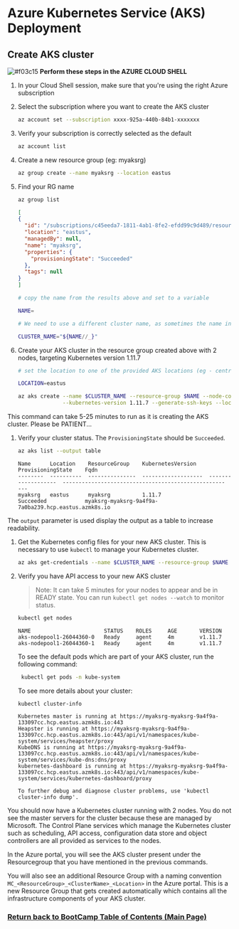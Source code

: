 # Azure Kubernetes Service (AKS) Deployment

## Create AKS cluster

![#f03c15](https://placehold.it/15/f03c15/000000?text=+) **Perform these steps in the AZURE CLOUD SHELL**

1. In your Cloud Shell session, make sure that you're using the right Azure subscription

1. Select the subscription where you want to create the AKS cluster

   ```bash
   az account set --subscription xxxx-925a-440b-84b1-xxxxxxx
   ```

1. Verify your subscription is correctly selected as the default

    ```bash
    az account list
    ```

1. Create a new resource group (eg: myaksrg)

    ```bash
    az group create --name myaksrg --location eastus
    ```

1. Find your RG name

    ```bash
    az group list
    ```

    ```json
    [
    {
      "id": "/subscriptions/c45eeda7-1811-4ab1-8fe2-efdd99c9d489/resourceGroups/myaksrg",
      "location": "eastus",
      "managedBy": null,
      "name": "myaksrg",
      "properties": {
        "provisioningState": "Succeeded"
      },
      "tags": null
    }
    ]
    ```

    ```bash
    # copy the name from the results above and set to a variable

    NAME=

    # We need to use a different cluster name, as sometimes the name in the group list has an underscore, and only dashes are permitted

    CLUSTER_NAME="${NAME//_}"
    ```

1. Create your AKS cluster in the resource group created above with 2 nodes, targeting Kubernetes version 1.11.7

    ```bash
    # set the location to one of the provided AKS locations (eg - centralus, eastus)

    LOCATION=eastus

    az aks create --name $CLUSTER_NAME --resource-group $NAME --node-count 2 \
                  --kubernetes-version 1.11.7 --generate-ssh-keys --location $LOCATION
    ```

 This command can take 5-25 minutes to run as it is creating the AKS cluster. Please be PATIENT...

1. Verify your cluster status. The `ProvisioningState` should be `Succeeded`.

    ```bash
    az aks list --output table
    ```

    ```console
    Name      Location    ResourceGroup    KubernetesVersion    ProvisioningState    Fqdn
    --------  ----------  ---------------  -------------------  -------------------  ---------------------------------------------------    ---
    myaksrg   eastus      myaksrg          1.11.7                Succeeded            myaksrg-myaksrg-9a4f9a-7a0ba239.hcp.eastus.azmk8s.io

    ```

The `output` parameter is used display the output as a table to increase readability.

1. Get the Kubernetes config files for your new AKS cluster. This is necessary to use `kubectl` to manage your Kubernetes cluster.

    ```bash
    az aks get-credentials --name $CLUSTER_NAME --resource-group $NAME
    ```

1. Verify you have API access to your new AKS cluster

    > Note: It can take 5 minutes for your nodes to appear and be in READY state. You can run `kubectl get nodes --watch` to monitor status.

    ```bash
    kubectl get nodes
    ```

    ```console
    NAME                       STATUS    ROLES     AGE       VERSION
    aks-nodepool1-26044360-0   Ready     agent     4m        v1.11.7
    aks-nodepool1-26044360-1   Ready     agent     4m        v1.11.7

    ```

    To see the default pods which are part of your AKS cluster, run the following command:

    ```bash
     kubectl get pods -n kube-system
    ```

    To see more details about your cluster:

    ```bash
    kubectl cluster-info
    ```

    ```console
    Kubernetes master is running at https://myaksrg-myaksrg-9a4f9a-133097cc.hcp.eastus.azmk8s.io:443
    Heapster is running at https://myaksrg-myaksrg-9a4f9a-133097cc.hcp.eastus.azmk8s.io:443/api/v1/namespaces/kube-system/services/heapster/proxy
    KubeDNS is running at https://myaksrg-myaksrg-9a4f9a-133097cc.hcp.eastus.azmk8s.io:443/api/v1/namespaces/kube-system/services/kube-dns:dns/proxy
    kubernetes-dashboard is running at https://myaksrg-myaksrg-9a4f9a-133097cc.hcp.eastus.azmk8s.io:443/api/v1/namespaces/kube-system/services/kubernetes-dashboard/proxy

    To further debug and diagnose cluster problems, use 'kubectl cluster-info dump'.
    ```

You should now have a Kubernetes cluster running with 2 nodes. You do not see the master servers for the cluster because these are managed by Microsoft. The Control Plane services which manage the Kubernetes cluster such as scheduling, API access, configuration data store and object controllers are all provided as services to the nodes. 

In the Azure portal, you will see the AKS cluster present under the Resourcegroup that you have mentioned in the previous commands.

You will also see an additional Resource Group with a naming convention `MC_<ResourceGroup>_<ClusterName>_<Location>` in the Azure portal. This is a new Resource Group that gets created automatically which contains all the infrastructure components of your AKS cluster.

### [Return back to BootCamp Table of Contents (Main Page)](/README.md)
